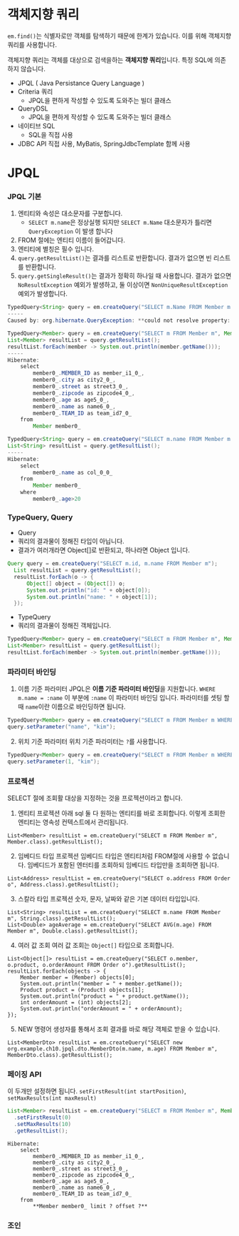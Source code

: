# 객체지향 쿼리
`em.find()`는 식별자로만 객체를 탐색하기 때문에 한계가 있습니다. 
이를 위해 객체지향 쿼리를 사용합니다.

객체지향 쿼리는 객체를 대상으로 검색을하는 **객체지향 쿼리**입니다.
특정 SQL에 의존하지 않습니다.

- JPQL ( Java Persistance Query Language )
- Criteria 쿼리
  - JPQL을 편하게 작성할 수 있도록 도와주는 빌더 클래스
- QueryDSL
  - JPQL을 편하게 작성할 수 있도록 도와주는 빌더 클래스
- 네이티브 SQL
  - SQL을 직접 사용
- JDBC API 직접 사용, MyBatis, SpringJdbcTemplate 함께 사용

# JPQL

### JPQL 기본
1. 엔티티와 속성은 대소문자를 구분합니다.
   - `SELECT m.name`은 정상실행 되지만 `SELECT m.Name` 대소문자가 틀리면 `QueryException` 이 발생 합니다
2. FROM 절에는 엔티티 이름이 들어갑니다.
3. 엔티티에 별칭은 필수 입니다.
4. `query.getResultList()`는 결과를 리스트로 반환합니다. 결과가 없으면 빈 리스트를 반환합니다.
5. `query.getSingleResult()`는 결과가 정확히 하나일 때 사용합니다. 결과가 없으면 `NoResultException` 예외가 발생하고, 둘 이상이면 `NonUniqueResultException` 예외가 발생합니다.
```java
TypedQuery<String> query = em.createQuery("SELECT m.Name FROM Member m where m.age > 20", String.class);
-----
Caused by: org.hibernate.QueryException: **could not resolve property: Name** of: org.example.ch10.jpql.entity.Member [SELECT m.Name FROM org.example.ch10.jpql.entity.Member m where m.age > 20]
```
```java
TypedQuery<Member> query = em.createQuery("SELECT m FROM Member m", Member.class);
List<Member> resultList = query.getResultList();
resultList.forEach(member -> System.out.println(member.getName()));
-----
Hibernate: 
    select
        member0_.MEMBER_ID as member_i1_0_,
        member0_.city as city2_0_,
        member0_.street as street3_0_,
        member0_.zipcode as zipcode4_0_,
        member0_.age as age5_0_,
        member0_.name as name6_0_,
        member0_.TEAM_ID as team_id7_0_ 
    from
        Member member0_
```
```java
TypedQuery<String> query = em.createQuery("SELECT m.name FROM Member m where m.age > 20", String.class);
List<String> resultList = query.getResultList();
-----
Hibernate: 
    select
        member0_.name as col_0_0_ 
    from
        Member member0_ 
    where
        member0_.age>20
```

### TypeQuery, Query
- Query
- 쿼리의 결과물이 정해진 타입이 아닙니다.
- 결과가 여러개라면 Object[]로 반환되고, 하나라면 Object 입니다.
```java
Query query = em.createQuery("SELECT m.id, m.name FROM Member m");
  List resultList = query.getResultList();
  resultList.forEach(o -> {
      Object[] object = (Object[]) o;
      System.out.println("id: " + object[0]);
      System.out.println("name: " + object[1]);
  });
```
- TypeQuery
- 쿼리의 결과물이 정해진 객체입니다.
```java
TypedQuery<Member> query = em.createQuery("SELECT m FROM Member m", Member.class);
List<Member> resultList = query.getResultList();
resultList.forEach(member -> System.out.println(member.getName()));
```

### 파라미터 바인딩
1. 이름 기준 파라미터
JPQL은 **이름 기준 파라미터 바인딩**을 지원합니다.
`WHERE m.name = :name` 이 부분에 `:name` 이 파라미터 바인딩 입니다.
파라미터를 셋팅 할 때 `name`이란 이름으로 바인딩하면 됩니다.
```java
TypedQuery<Member> query = em.createQuery("SELECT m FROM Member m WHERE m.name = :name", Member.class);
query.setParameter("name", "kim");
``` 
2. 위치 기준 파라미터
위치 기준 파라미터는 `?`를 사용합니다.
```java
TypedQuery<Member> query = em.createQuery("SELECT m FROM Member m WHERE m.name = ?1", Member.class);
query.setParameter(1, "kim");
```

### 프로젝션
SELECT 절에 조회활 대상을 지정하는 것을 프로젝션이라고 합니다.
1. 엔티티 프로젝션
아래 sql 둘 다 원하는 엔티티를 바로 조회합니다.
이렇게 조회한 엔티티는 영속성 컨텍스트에서 관리됩니다.
```text
List<Member> resultList = em.createQuery("SELECT m FROM Member m", Member.class).getResultList();
```
2. 임베디드 타입 프로젝션
임베디드 타입은 엔티티처럼 FROM절에 사용할 수 없습니다.
임베디드가 포함된 엔터티를 조회하되 임베디드 타입만을 조회하면 됩니다.
```text
List<Address> resultList = em.createQuery("SELECT o.address FROM Order o", Address.class).getResultList();
```
3. 스칼라 타입 프로젝션
숫자, 문자, 날짜와 같은 기본 데이터 타입입니다.
```text
List<String> resultList = em.createQuery("SELECT m.name FROM Member m", String.class).getResultList();
List<Double> ageAverage = em.createQuery("SELECT AVG(m.age) FROM Member m", Double.class).getResultList();
```
4. 여러 값 조회
여러 값 조회는 `Object[]` 타입으로 조회합니다.
```text
List<Object[]> resultList = em.createQuery("SELECT o.member, o.product, o.orderAmount FROM Order o").getResultList();
resultList.forEach(objects -> {
    Member member = (Member) objects[0];
    System.out.println("member = " + member.getName());
    Product product = (Product) objects[1];
    System.out.println("product = " + product.getName());
    int orderAmount = (int) objects[2];
    System.out.println("orderAmount = " + orderAmount);
});
```
5. NEW 명령어
생성자를 통해서 조회 결과를 바로 해당 객체로 받을 수 있습니다.
```text
List<MemberDto> resultList = em.createQuery("SELECT new org.example.ch10.jpql.dto.MemberDto(m.name, m.age) FROM Member m", MemberDto.class).getResultList();
```

### 페이징 API
이 두개만 설정하면 됩니다.
`setFirstResult(int startPosition)`, `setMaxResults(int maxResult)`
```java
List<Member> resultList = em.createQuery("SELECT m FROM Member m", Member.class)
  .setFirstResult(0)
  .setMaxResults(10)
  .getResultList();
```
```text
Hibernate: 
    select
        member0_.MEMBER_ID as member_i1_0_,
        member0_.city as city2_0_,
        member0_.street as street3_0_,
        member0_.zipcode as zipcode4_0_,
        member0_.age as age5_0_,
        member0_.name as name6_0_,
        member0_.TEAM_ID as team_id7_0_ 
    from
        **Member member0_ limit ? offset ?**
```

### 조인
